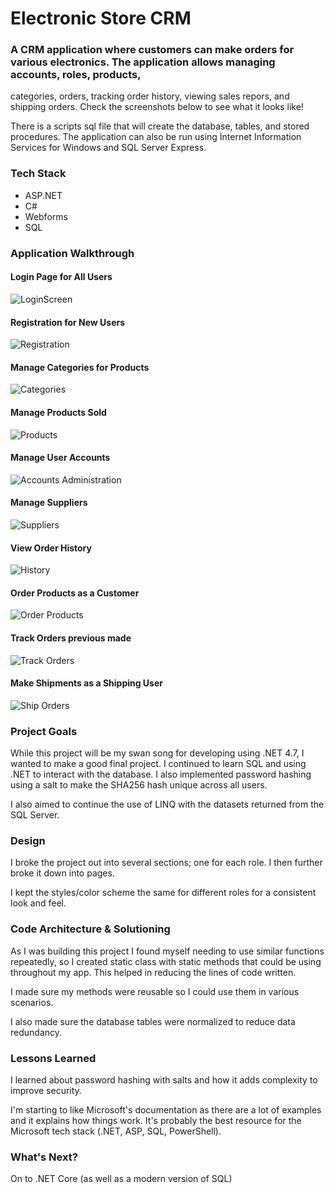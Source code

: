 # Electronic Store CRM

### A CRM application where customers can make orders for various electronics. The application allows managing accounts, roles, products, 
categories, orders, tracking order history, viewing sales repors, and shipping orders. Check the screenshots below to see what it looks like!

There is a scripts sql file that will create the database, tables, and stored procedures. The application can also be run using Internet Information Services for Windows and SQL Server Express.

### Tech Stack

- ASP.NET
- C#
- Webforms
- SQL

### Application Walkthrough

#### Login Page for All Users
![LoginScreen](Screenshots/LoginScreen.png)

#### Registration for New Users
![Registration](Screenshots/Registration.png)

#### Manage Categories for Products
![Categories](Screenshots/ManageCategories.png)

#### Manage Products Sold
![Products](Screenshots/ManageProducts.png)

#### Manage User Accounts
![Accounts Administration](Screenshots/ManageAccounts.png)

#### Manage Suppliers
![Suppliers](Screenshots/ManageSuppliers.png)

#### View Order History
![History](Screenshots/OrderHistory.png)

#### Order Products as a Customer
![Order Products](Screenshots/OrderProducts.png)

#### Track Orders previous made
![Track Orders](Screenshots/TrackOrders.png)

#### Make Shipments as a Shipping User
![Ship Orders](Screenshots/ShipOrders.png)

### Project Goals

While this project will be my swan song for developing using .NET 4.7, I wanted to make a good final project. I continued to learn SQL and using .NET to interact with the database. I also implemented password hashing using a salt to make the SHA256 hash unique across all users.

I also aimed to continue the use of LINQ with the datasets returned from the SQL Server.

### Design

I broke the project out into several sections; one for each role. I then further broke it down into pages.

I kept the styles/color scheme the same for different roles for a consistent look and feel.

### Code Architecture & Solutioning

As I was building this project I found myself needing to use similar functions repeatedly, so I created static class with static methods that could be using throughout my app. This helped in reducing the lines of code written.

I made sure my methods were reusable so I could use them in various scenarios.

I also made sure the database tables were normalized to reduce data redundancy.

### Lessons Learned

I learned about password hashing with salts and how it adds complexity to improve security.

I'm starting to like Microsoft's documentation as there are a lot of examples and it explains how things work. It's probably the best resource for the Microsoft tech stack (.NET, ASP, SQL, PowerShell).

### What's Next?

On to .NET Core (as well as a modern version of SQL)
